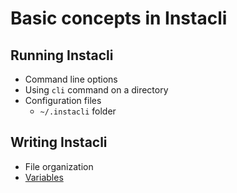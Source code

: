 # Basic concepts in Instacli

## Running Instacli

* Command line options
* Using `cli` command on a directory
* Configuration files
    * `~/.instacli` folder

## Writing Instacli

* File organization
* [Variables](Variables.md)

